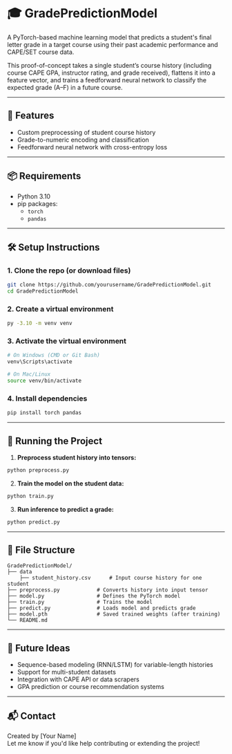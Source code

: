 # 🎓 GradePredictionModel

A PyTorch-based machine learning model that predicts a student's final letter grade in a target course using their past academic performance and CAPE/SET course data.

This proof-of-concept takes a single student’s course history (including course CAPE GPA, instructor rating, and grade received), flattens it into a feature vector, and trains a feedforward neural network to classify the expected grade (A–F) in a future course.

---

## 🚀 Features

- Custom preprocessing of student course history
- Grade-to-numeric encoding and classification
- Feedforward neural network with cross-entropy loss

---

## 📦 Requirements

- Python 3.10  
- pip packages:
  - `torch`
  - `pandas`

---

## 🛠️ Setup Instructions

### 1. Clone the repo (or download files)

```bash
git clone https://github.com/yourusername/GradePredictionModel.git
cd GradePredictionModel
```

### 2. Create a virtual environment

```bash
py -3.10 -m venv venv
```

### 3. Activate the virtual environment

```bash
# On Windows (CMD or Git Bash)
venv\Scripts\activate

# On Mac/Linux
source venv/bin/activate
```

### 4. Install dependencies

```bash
pip install torch pandas
```

---

## 🧪 Running the Project

1. **Preprocess student history into tensors:**

```bash
python preprocess.py
```

2. **Train the model on the student data:**

```bash
python train.py
```

3. **Run inference to predict a grade:**

```bash
python predict.py
```

---

## 📁 File Structure

```
GradePredictionModel/
├── data
    ├── student_history.csv      # Input course history for one student
├── preprocess.py            # Converts history into input tensor
├── model.py                 # Defines the PyTorch model
├── train.py                 # Trains the model
├── predict.py               # Loads model and predicts grade
├── model.pth                # Saved trained weights (after training)
└── README.md
```

---

## 🧠 Future Ideas

- Sequence-based modeling (RNN/LSTM) for variable-length histories  
- Support for multi-student datasets  
- Integration with CAPE API or data scrapers  
- GPA prediction or course recommendation systems  

---

## 📬 Contact

Created by [Your Name]  
Let me know if you'd like help contributing or extending the project!

